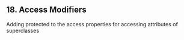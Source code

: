 ## 18. Access Modifiers

Adding protected to the access properties for accessing attributes of superclasses